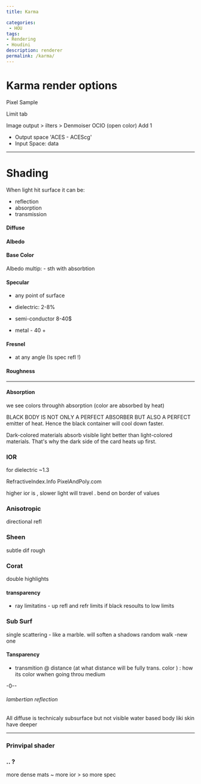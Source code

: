 ```yaml
---
title: Karma

categories:
 - HOU
tags:
- Rendering
- Houdini
description: renderer
permalink: /karma/
---
```




# Karma render options

Pixel Sample

Limit tab

Image output > ilters > Denmoiser
OCIO (open color) Add 1
 - Output space 'ACES - ACEScg'
 - Input Space: data


----------------------


# Shading

When light hit surface it can be:
- reflection
- absorption
- transmission






#### Diffuse
#### Albedo
#### Base Color
Albedo multip: - sth with absorbtion

#### Specular
- any point of surface

- dielectric: 2-8%
- semi-conductor  8-40$
- metal - 40 +
#### Fresnel
- at any angle  (Is spec refl !)

#### Roughness

-----

#### Absorption
we see colors throughh absorption (color are absorbed by heat)

 BLACK BODY IS NOT ONLY A PERFECT ABSORBER BUT ALSO A PERFECT emitter of heat. Hence the black container will cool down faster.


 Dark-colored materials absorb visible light better than light-colored materials. That's why the dark side of the card heats up first.


### IOR
for dielectric ~1.3

RefractiveIndex.Info
PixelAndPoly.com

higher ior is , slower light will travel .
bend on border of values

### Anisotropic
directional refl

### Sheen
subtle dif rough

### Corat
double highlights


#### transparency
- ray limitatins - up refl and refr limits
if black resoults to low limits

### Sub Surf
single scattering - like a marble. will soften a shadows
random walk -new one

#### Tansparency
- transmition @ distance (at what distance will be fully trans. color ) : how its color wwhen going throu medium


-0--
###### lambertian reflection
All diffuse is technicaly subsurface but not visible
water based body liki skin have deeper

----


### Prinvipal shader
### .. ?


more dense mats ~ more ior > so more spec
